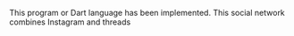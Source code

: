 This program or Dart language has been implemented. This social network combines Instagram and threads
<hml>




</hml>

